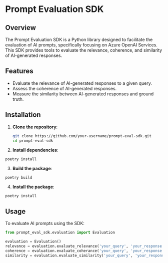 # Prompt Evaluation SDK

## Overview

The Prompt Evaluation SDK is a Python library designed to facilitate the evaluation of AI prompts, specifically focusing on Azure OpenAI Services. This SDK provides tools to evaluate the relevance, coherence, and similarity of AI-generated responses.

## Features

- Evaluate the relevance of AI-generated responses to a given query.
- Assess the coherence of AI-generated responses.
- Measure the similarity between AI-generated responses and ground truth.

## Installation

1. **Clone the repository**:
    ```sh
    git clone https://github.com/your-username/prompt-eval-sdk.git
    cd prompt-eval-sdk
    ```

2. **Install dependencies**:
```
poetry install
```

3. **Build the package**:
```
poetry build
```

4. **Install the package**:
```
poetry install
```

## Usage

To evaluate AI prompts using the SDK:

```python
from prompt_eval_sdk.evaluation import Evaluation

evaluation = Evaluation()
relevance = evaluation.evaluate_relevance('your_query', 'your_response')
coherence = evaluation.evaluate_coherance('your_query', 'your_response')
similarity = evaluation.evaluate_similarity('your_query', 'your_response', 'your_ground_truth')